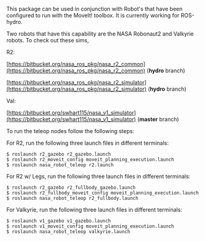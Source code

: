This package can be used in conjunction with Robot's that have been configured to run with the MoveIt! toolbox.  It is currently working for ROS-hydro.

Two robots that have this capability are the NASA Robonaut2 and Valkyrie robots.  To check out these sims,

R2:

[https://bitbucket.org/nasa_ros_pkg/nasa_r2_common](https://bitbucket.org/nasa_ros_pkg/nasa_r2_common) (**hydro** branch)

[https://bitbucket.org/nasa_ros_pkg/nasa_r2_simulator](https://bitbucket.org/nasa_ros_pkg/nasa_r2_simulator) (**hydro** branch)

Val:

[https://bitbucket.org/swhart115/nasa_v1_simulator](https://bitbucket.org/swhart115/nasa_v1_simulator) (**master** branch)


To run the teleop nodes follow the following steps:


For R2, run the following three launch files in different terminals:
```
$ roslaunch r2_gazebo r2_gazebo.launch
$ roslaunch r2_moveit_config moveit_planning_execution.launch
$ roslaunch nasa_robot_teleop r2.launch
```

For R2 w/ Legs, run the following three launch files in different terminals:
```
$ roslaunch r2_gazebo r2_fullbody_gazebo.launch
$ roslaunch r2_fullbody_moveit_config moveit_planning_execution.launch
$ roslaunch nasa_robot_teleop r2_fullbody.launch
```

For Valkyrie, run the following three launch files in different terminals:
```
$ roslaunch v1_gazebo v1_gazebo.launch
$ roslaunch v1_moveit_config moveit_planning_execution.launch
$ roslaunch nasa_robot_teleop valkyrie.launch
```